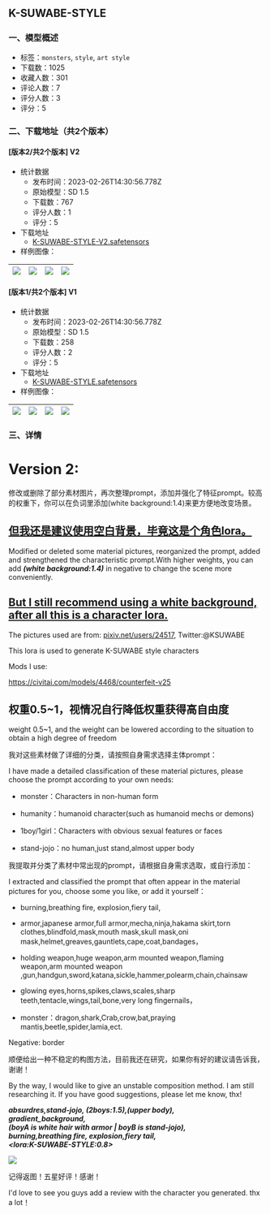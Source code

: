 ## K-SUWABE-STYLE
### 一、模型概述

- 标签：`monsters`, `style`, `art style`
- 下载数：1025
- 收藏人数：301
- 评论人数：7
- 评分人数：3
- 评分：5

### 二、下载地址（共2个版本）

#### [版本2/共2个版本] V2

- 统计数据
  - 发布时间：2023-02-26T14:30:56.778Z
  - 原始模型：SD 1.5
  - 下载数：767
  - 评分人数：1
  - 评分：5
- 下载地址
  - [K-SUWABE-STYLE-V2.safetensors](https://civitai.com/api/download/models/15710)
- 样例图像：

| <img src="https://image.civitai.com/xG1nkqKTMzGDvpLrqFT7WA/2f3b5c0d-f86d-4136-e233-7505d74ec800/width=450/157084.jpeg" /> | <img src="https://image.civitai.com/xG1nkqKTMzGDvpLrqFT7WA/b376b384-2b05-4fd8-9889-1d6ddc35e800/width=450/157083.jpeg" /> | <img src="https://image.civitai.com/xG1nkqKTMzGDvpLrqFT7WA/dbf159d4-8bb2-4bf8-0acc-4510bcd77800/width=450/157082.jpeg" /> | <img src="https://image.civitai.com/xG1nkqKTMzGDvpLrqFT7WA/de816cdd-3eb9-45d6-a531-0353a71dab00/width=450/157081.jpeg" /> |
| ---- | ---- | ---- | ---- |

#### [版本1/共2个版本] V1

- 统计数据
  - 发布时间：2023-02-26T14:30:56.778Z
  - 原始模型：SD 1.5
  - 下载数：258
  - 评分人数：2
  - 评分：5
- 下载地址
  - [K-SUWABE-STYLE.safetensors](https://civitai.com/api/download/models/15290)
- 样例图像：

| <img src="https://image.civitai.com/xG1nkqKTMzGDvpLrqFT7WA/2f3b5c0d-f86d-4136-e233-7505d74ec800/width=450/151191.jpeg" /> | <img src="https://image.civitai.com/xG1nkqKTMzGDvpLrqFT7WA/b376b384-2b05-4fd8-9889-1d6ddc35e800/width=450/151181.jpeg" /> | <img src="https://image.civitai.com/xG1nkqKTMzGDvpLrqFT7WA/dbf159d4-8bb2-4bf8-0acc-4510bcd77800/width=450/151192.jpeg" /> | <img src="https://image.civitai.com/xG1nkqKTMzGDvpLrqFT7WA/de816cdd-3eb9-45d6-a531-0353a71dab00/width=450/151186.jpeg" /> |
| ---- | ---- | ---- | ---- |


### 三、详情
<h1>Version 2:</h1><p>修改或删除了部分素材图片，再次整理prompt，添加并强化了特征prompt。较高的权重下，你可以在负词里添加(white background:1.4)来更方便地改变场景。</p><h2><u>但我还是建议使用空白背景，毕竟这是个角色lora。</u></h2><p>Modified or deleted some material pictures, reorganized the prompt, added and strengthened the characteristic prompt.With higher weights, you can add <strong><em>(white background:1.4)</em></strong> in negative to change the scene more conveniently.</p><h2><u>But I still recommend using a white background, after all this is a character lora.</u></h2><p></p><p></p><p></p><p>The pictures used are from: <a target="_blank" rel="ugc" href="http://pixiv.net/users/24517">pixiv.net/users/24517</a>, Twitter:@KSUWABE</p><p>This lora is used to generate K-SUWABE style characters</p><p>Mods I use:</p><p><a target="_blank" rel="ugc" href="https://civitai.com/models/4468/counterfeit-v25">https://civitai.com/models/4468/counterfeit-v25</a></p><p></p><h2>权重0.5~1，视情况自行降低权重获得高自由度</h2><p>weight 0.5~1, and the weight can be lowered according to the situation to obtain a high degree of freedom</p><p></p><p>我对这些素材做了详细的分类，请按照自身需求选择主体prompt：</p><p>I have made a detailed classification of these material pictures, please choose the prompt according to your own needs:</p><ul><li><p>monster：Characters in non-human form</p></li><li><p>humanity：humanoid character(such as humanoid mechs or demons)</p></li><li><p>1boy/1girl：Characters with obvious sexual features or faces</p></li><li><p>stand-jojo：no human,just stand,almost upper body</p></li></ul><p></p><p>我提取并分类了素材中常出现的prompt，请根据自身需求选取，或自行添加：</p><p>I extracted and classified the prompt that often appear in the material pictures for you, choose some you like, or add it yourself：</p><ul><li><p>burning,breathing fire, explosion,fiery tail,</p></li><li><p>armor,japanese armor,full armor,mecha,ninja,hakama skirt,torn clothes,blindfold,mask,mouth mask,skull mask,oni mask,helmet,greaves,gauntlets,cape,coat,bandages，</p></li><li><p>holding weapon,huge weapon,arm mounted weapon,flaming weapon,arm mounted weapon ,gun,handgun,sword,katana,sickle,hammer,polearm,chain,chainsaw</p></li><li><p>glowing eyes,horns,spikes,claws,scales,sharp teeth,tentacle,wings,tail,bone,very long fingernails，</p></li><li><p>monster：dragon,shark,Crab,crow,bat,praying mantis,beetle,spider,lamia,ect.</p></li></ul><p>Negative: border</p><p></p><p>顺便给出一种不稳定的构图方法，目前我还在研究，如果你有好的建议请告诉我，谢谢！</p><p>By the way, I would like to give an unstable composition method. I am still researching it. If you have good suggestions, please let me know, thx!</p><p></p><p><strong><em>absurdres,stand-jojo, (2boys:1.5),(upper body),<br />gradient_background,<br />(boyA is white hair with armor | boyB is stand-jojo),<br />burning,breathing fire, explosion,fiery tail,<br />&lt;lora:K-SUWABE-STYLE:0.8&gt;</em></strong></p><p></p><img src="https://imagecache.civitai.com/xG1nkqKTMzGDvpLrqFT7WA/d7a3ac76-39fb-4aa2-5e23-af701f3c4100/width=525" /><p></p><p>记得返图！五星好评！感谢！</p><p>I'd love to see you guys add a review with the character you generated. thx a lot！</p>